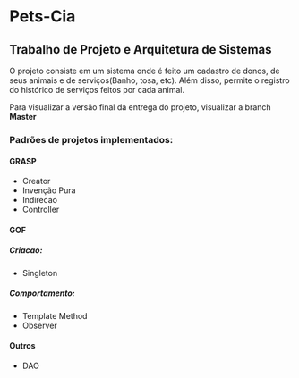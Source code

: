 # Pets-Cia

## Trabalho de Projeto e Arquitetura de Sistemas
O projeto consiste em um sistema onde é feito um cadastro de donos, de seus animais e de serviços(Banho, tosa, etc). Além disso, permite o registro do histórico de serviços feitos por cada animal.

Para visualizar a versão final da entrega do projeto, visualizar a branch **Master**

### Padrões de projetos implementados:

#### GRASP
- Creator
- Invenção Pura
- Indirecao
- Controller

#### GOF

##### Criacao:
- Singleton

##### Comportamento:
- Template Method
- Observer

#### Outros
- DAO
